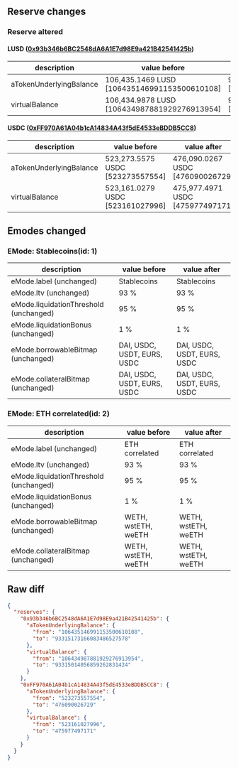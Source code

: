 ## Reserve changes

### Reserve altered

#### LUSD ([0x93b346b6BC2548dA6A1E7d98E9a421B42541425b](https://arbiscan.io/address/0x93b346b6BC2548dA6A1E7d98E9a421B42541425b))

| description | value before | value after |
| --- | --- | --- |
| aTokenUnderlyingBalance | 106,435.1469 LUSD [106435146991153500610108] | 93,315.1731 LUSD [93315173166083486527578] |
| virtualBalance | 106,434.9878 LUSD [106434987881929276913954] | 93,315.0140 LUSD [93315014056859262831424] |


#### USDC ([0xFF970A61A04b1cA14834A43f5dE4533eBDDB5CC8](https://arbiscan.io/address/0xFF970A61A04b1cA14834A43f5dE4533eBDDB5CC8))

| description | value before | value after |
| --- | --- | --- |
| aTokenUnderlyingBalance | 523,273.5575 USDC [523273557554] | 476,090.0267 USDC [476090026729] |
| virtualBalance | 523,161.0279 USDC [523161027996] | 475,977.4971 USDC [475977497171] |


## Emodes changed

### EMode: Stablecoins(id: 1)

| description | value before | value after |
| --- | --- | --- |
| eMode.label (unchanged) | Stablecoins | Stablecoins |
| eMode.ltv (unchanged) | 93 % | 93 % |
| eMode.liquidationThreshold (unchanged) | 95 % | 95 % |
| eMode.liquidationBonus (unchanged) | 1 % | 1 % |
| eMode.borrowableBitmap (unchanged) | DAI, USDC, USDT, EURS, USDC | DAI, USDC, USDT, EURS, USDC |
| eMode.collateralBitmap (unchanged) | DAI, USDC, USDT, EURS, USDC | DAI, USDC, USDT, EURS, USDC |


### EMode: ETH correlated(id: 2)

| description | value before | value after |
| --- | --- | --- |
| eMode.label (unchanged) | ETH correlated | ETH correlated |
| eMode.ltv (unchanged) | 93 % | 93 % |
| eMode.liquidationThreshold (unchanged) | 95 % | 95 % |
| eMode.liquidationBonus (unchanged) | 1 % | 1 % |
| eMode.borrowableBitmap (unchanged) | WETH, wstETH, weETH | WETH, wstETH, weETH |
| eMode.collateralBitmap (unchanged) | WETH, wstETH, weETH | WETH, wstETH, weETH |


## Raw diff

```json
{
  "reserves": {
    "0x93b346b6BC2548dA6A1E7d98E9a421B42541425b": {
      "aTokenUnderlyingBalance": {
        "from": "106435146991153500610108",
        "to": "93315173166083486527578"
      },
      "virtualBalance": {
        "from": "106434987881929276913954",
        "to": "93315014056859262831424"
      }
    },
    "0xFF970A61A04b1cA14834A43f5dE4533eBDDB5CC8": {
      "aTokenUnderlyingBalance": {
        "from": "523273557554",
        "to": "476090026729"
      },
      "virtualBalance": {
        "from": "523161027996",
        "to": "475977497171"
      }
    }
  }
}
```